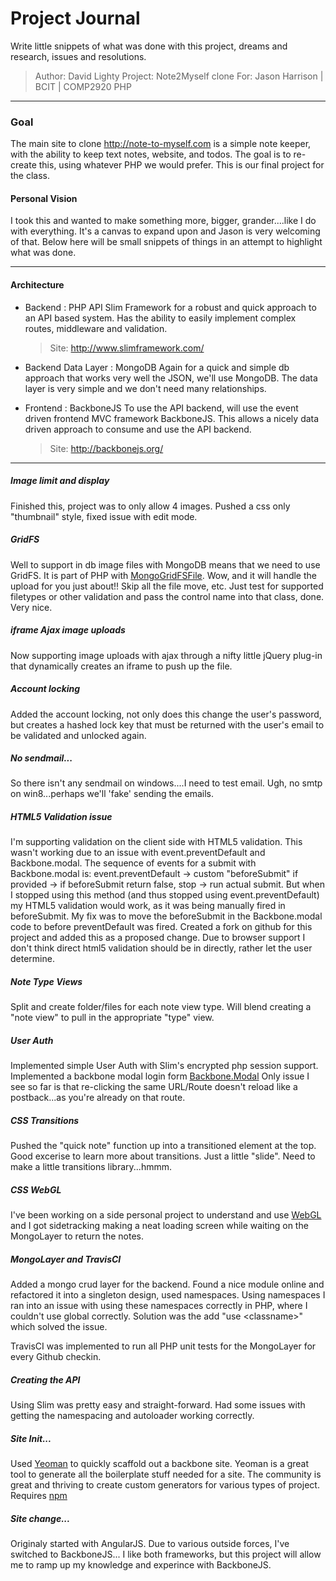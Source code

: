 Project Journal
===============

Write little snippets of what was done with this project, dreams and research, issues and resolutions.

> Author: 	David Lighty
> Project: 	Note2Myself clone
> For:		Jason Harrison | BCIT | COMP2920 PHP

---

### Goal

The main site to clone http://note-to-myself.com is a simple note keeper, with the ability to keep text notes, website, and todos.  The goal is to re-create this, using whatever PHP we would prefer.  This is our final project for the class.

#### Personal Vision

I took this and wanted to make something more, bigger, grander....like I do with everything.  It's a canvas to expand upon and Jason is very welcoming of that.  Below here will be small snippets of things in an attempt to highlight what was done.

---

#### Architecture

- Backend : PHP API 
	Slim Framework for a robust and quick approach to an API based system.  Has the ability to easily implement complex routes, middleware and validation.
	> Site: http://www.slimframework.com/

- Backend Data Layer : MongoDB
	Again for a quick and simple db approach that works very well the JSON, we'll use MongoDB.  The data layer is very simple and we don't need many relationships.

- Frontend : BackboneJS 
	To use the API backend, will use the event driven frontend MVC framework BackboneJS.  This allows a nicely data driven approach to consume and use the API backend.
	> Site: http://backbonejs.org/

---

##### Image limit and display

Finished this, project was to only allow 4 images.  Pushed a css only "thumbnail" style, fixed issue with edit mode.

##### GridFS

Well to support in db image files with MongoDB means that we need to use GridFS.  It is part of PHP with [MongoGridFSFile](http://php.net/manual/en/class.mongogridfsfile.php).  Wow, and it will handle the upload for you just about!!  Skip all the file move, etc.  Just test for supported filetypes or other validation and pass the control name into that class, done.  Very nice.


##### iframe Ajax image uploads

Now supporting image uploads with ajax through a nifty little jQuery plug-in that dynamically creates an iframe to push up the file.


##### Account locking

Added the account locking, not only does this change the user's password, but creates a hashed lock key that must be returned with the user's email to be validated and unlocked again.


##### No sendmail...

So there isn't any sendmail on windows....I need to test email.  Ugh, no smtp on win8...perhaps we'll 'fake' sending the emails.


##### HTML5 Validation issue

I'm supporting validation on the client side with HTML5 validation.  This wasn't working due to an issue with event.preventDefault and Backbone.modal.  The sequence of events for a submit with Backbone.modal is: event.preventDefault -> custom "beforeSubmit" if provided -> if beforeSubmit return false, stop -> run actual submit.  But when I stopped using this method (and thus stopped using event.preventDefault) my HTML5 validation would work, as it was being manually fired in beforeSubmit.  My fix was to move the beforeSubmit in the Backbone.modal code to before preventDefault was fired.  Created a fork on github for this project and added this as a proposed change.  Due to browser support I don't think direct html5 validation should be in directly, rather let the user determine.


##### Note Type Views

Split and create folder/files for each note view type.  Will blend creating a "note view" to pull in the appropriate "type" view.


##### User Auth

Implemented simple User Auth with Slim's encrypted php session support.  Implemented a backbone modal login form [Backbone.Modal](http://awkward.github.io/backbone.modal/)  Only issue I see so far is that re-clicking the same URL/Route doesn't reload like a postback...as you're already on that route.


##### CSS Transitions

Pushed the "quick note" function up into a transitioned element at the top.  Good excerise to learn more about transitions.  Just a little "slide".  Need to make a little transitions library...hmmm.


##### CSS WebGL

I've been working on a side personal project to understand and use [WebGL](https://github.com/davidlighty/3d-Canvas) and I got sidetracking making a neat loading screen while waiting on the MongoLayer to return the notes.


##### MongoLayer and TravisCI

Added a mongo crud layer for the backend.  Found a nice module online and refactored it into a singleton design, used namespaces.  Using namespaces I ran into an issue with using these namespaces correctly in PHP, where I couldn't use global correctly.  Solution was the add "use \<classname>" which solved the issue.

TravisCI was implemented to run all PHP unit tests for the MongoLayer for every Github checkin.


##### Creating the API

Using Slim was pretty easy and straight-forward.  Had some issues with getting the namespacing and autoloader working correctly.


##### Site Init...

Used [Yeoman](http://yeoman.io/) to quickly scaffold out a backbone site.  Yeoman is a great tool to generate all the boilerplate stuff needed for a site.  The community is great and thriving to create custom generators for various types of project.  Requires [npm](https://www.npmjs.org/)

##### Site change...

Originaly started with AngularJS.  Due to various outside forces, I've switched to BackboneJS...  I like both frameworks, but this project will allow me to ramp up my knowledge and experince with BackboneJS.